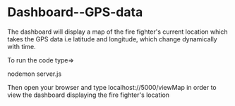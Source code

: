 # Dashboard--GPS-data


The dashboard will display a map of the fire fighter's current location which takes the GPS data i.e latitude and longitude, which change dynamically with time.


To run the code type=>

nodemon server.js


Then open your browser and type localhost://5000/viewMap in order to view the dashboard displaying the fire fighter's location
